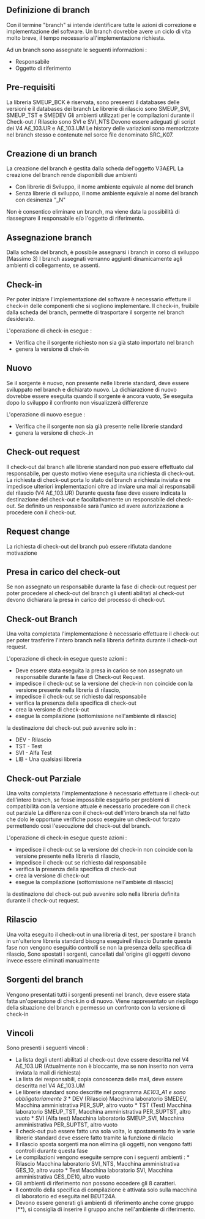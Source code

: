 ## Definizione di branch
Con il termine "branch" si intende identificare tutte le azioni di correzione e implementazione del software.
Un branch dovrebbe avere un ciclo di vita molto breve, il tempo necessario all'implementazione richiesta.

Ad un branch sono assegnate le seguenti informazioni : 
-  Responsabile
-  Oggetto di riferimento

## Pre-requisiti
La libreria SMEUP_BCK è riservata, sono preseenti il databases delle versioni e il databases dei branch
Le librerie di rilascio sono SMEUP_SVI, SMEUP_TST e SMEDEV
Gli ambienti utilizzati per le compilazioni durante il Check-out / Rilascio sono SVI e SVI_NTS
Devono essere adeguati gli script dei V4 A£_103.UR e A£_103.UM
Le history delle variazioni sono memorizzate nel branch stesso e contenute nel sorce file denominato SRC_K07.

## Creazione di un branch
La creazione del branch è gestita dalla scheda del'oggetto V3A£PL
La creazione del branch rende disponibili due ambienti
-  Con librerie di Sviluppo, il nome ambiente equivale al nome del branch
-  Senza librerie di sviluppo, il nome ambiente equivale al nome del branch con desinenza "_N"

Non è consentico eliminare un branch, ma viene data la possibilità di riassegnare il responsabile e/o l'oggetto di riferimento.

## Assegnazione branch
Dalla scheda del branch, è possibile assegnarsi i branch in corso di sviluppo (Massimo 3)
I branch assegnati verranno aggiunti dinamicamente agli ambienti di collegamento, se assenti.

## Check-in
Per poter iniziare l'implementazione del software è necessario effetture il check-in delle componenti che si vogliono implementare.
Il check-in, fruibile dalla scheda del branch, permette di trasportare il sorgente nel branch desiderato.

L'operazione di check-in esegue : 
-  Verifica che il sorgente richiesto non sia già stato importato nel branch
-  genera la versione di chek-in

## Nuovo
Se il sorgente è nuovo, non presente nelle librerie standard, deve essere sviluppato nel branch e dichiarato nuovo.
La dichiarazione di nuovo dovrebbe essere eseguita quando il sorgente è ancora vuoto, Se eseguita dopo lo sviluppo il confronto non visualizzerà differenze

L'operazione di nuovo esegue : 
-  Verifica che il sorgente non sia già presente nelle librerie standard
-  genera la versione di check-.in

## Check-out request
Il check-out dal branch alle librerie standard non può essere effettuato dal responsabile, per questo motivo viene eseguita una richiesta di check-out.
La richiesta di check-out porta lo stato del branch a richiesta inviata e ne impedisce ulteriori implementazioni oltre ad inviare una mail ai responsabili del rilascio (V4 A£_103.UR)
Durante questa fase deve essere indicata la destinazione del check-out e facoltativamente un responsabile del check-out. Se definito un responsabile sarà l'unico ad avere autorizzazione a procedere con il check-out.

## Request change
La richiesta di  check-out del branch può essere rifiutata dandone motivazione

## Presa in carico del check-out
Se non assegnato un responsabile durante la fase di check-out request per poter procedere al check-out del branch gli utenti abilitati al check-out devono dichiarara la presa in carico del processo di check-out.

## Check-out Branch
Una volta completata l'implementazione è necessario effettuare il check-out per poter trasferire l'intero branch nella libreria definita durante il check-out request.

L'operazione di check-in esegue queste azioni : 
-  Deve essere stata eseguita la presa in carico se non assegnato un responsabile durante la fase di Check-out Request.
-  impedisce il check-out se la versione del check-in non coincide con la versione presente nella libreria di rilascio,
-  impedisce il check-out se richiesto dal responsabile
-  verifica la presenza della specifica di check-out
-  crea la versione di check-out
-  esegue la compilazione (sottomissione nell'ambiente di rilascio)

la destinazione del check-out può avvenire solo in : 
-  DEV - Rilascio
-  TST - Test
-  SVI - Alfa Test
-  LIB - Una qualsiasi libreria

## Check-out Parziale
Una volta completata l'implementazione è necessario effettuare il check-out dell'intero branch, se fosse impossibile eseguirlo per problemi di compatibilità con la versione attuale è necessario procedere con il check out parziale
La differenza con il check-out dell'intero branch sta nel fatto che dolo le opportune verifiche posso eseguire un check-out forzato permettendo così l'esecuzione del check-out del branch.

L'operazione di check-in esegue queste azioni : 
-  impedisce il check-out se la versione del check-in non coincide con la versione presente nella libreria di rilascio,
-  impedisce il check-out se richiesto dal responsabile
-  verifica la presenza della specifica di check-out
-  crea la versione di check-out
-  esegue la compilazione (sottomissione nell'ambiete di rilascio)

la destinazione del check-out può avvenire solo nella libreria definita durante il check-out request.

## Rilascio
Una volta eseguito il check-out in una libreria di test, per spostare il branch in un'ulteriore libreria standard bisogna eseguireil rilascio
Durante questa fase non vengono eseguitio controlli se non la presenza della specifica di rilascio,
Sono spostati i sorgenti, cancellati dall'origine gli oggetti devono invece essere eliminati manualmente

## Sorgenti del branch
Vengono presentati tutti i sorgenti presenti nel branch, deve essere stata fatta un'operazione di check.in o di nuovo.
Viene rappresentato un riepilogo della situazione del branch e permesso un confronto con la versione di check-in

## Vincoli
Sono presenti i seguenti vincoli : 
-  La lista degli utenti abilitati al check-out deve essere descritta nel V4 A£_103.UR (Attualmente non è bloccante, ma se non inserito non verra inviata la mail di richiesta)
-  La lista dei responsabili, copia conoscenza delle mail, deve essere descritta nel V4 A£_103.UM
-  Le librerie standard sono descritte nel programma A£_103_A1 e sono obbligatoriamente 3_
 \* DEV (Rilascio)  Macchina laboratorio SMEDEV, Macchina amministrativa PER_SUP, altro vuoto
 \* TST (Test)      Macchina laboratorio SMEUP_TST, Macchina amministrativa PER_SUPTST, altro vuoto
 \* SVI (Alfa test) Macchina laboratorio SMEUP_SVI, Macchina amministrativa PER_SUPTST, altro vuoto
-  Il check-out può essere fatto una sola volta, lo spostamento fra le varie librerie standard deve essere fatto tramite la funzione di rilacio
-  Il rilascio sposta sorgenti ma non elimina gli oggetti, non vengono fatti controlli durante questa fase
-  Le compilazioni vengono eseguite sempre con i seguenti ambienti : 
 \* Rilascio   Macchina laboratorio SVI_NTS, Macchina amministrativa GES_10, altro vuoto
 \* Test       Macchina laboratorio SVI, Macchina amministrativa GES_DE10, altro vuoto
-  Gli ambienti di riferimento non possono eccedere gli 8 caratteri.
-  Il controllo della specifica di compilazione è attivata solo sulla macchina di laboratorio ed eseguita nel B£UT24A.
-  Devono essere generati gli ambienti di riferimento anche come gruppo (\*\*), si consiglia di inserire il gruppo anche nell'ambiente di riferimento.
